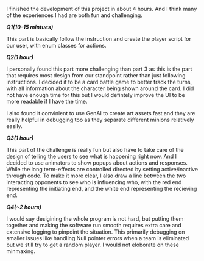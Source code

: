 I finished the development of this project in about 4 hours. And I think many of the experiences I had are both fun and challenging.

***Q1(10-15 mintues)***

This part is basically follow the instruction and create the player script for our user, with enum classes for actions.

***Q2(1 hour)***

I personally found this part more challenging than part 3 as this is the part that requires most design from our standpoint rather than just following instructions. I decided it to be a card battle game to better track the turns, with all information about the character being shown around the card. I did not have enough time for this but I would defintely improve the UI to be more readable if I have the time.

I also found it convinient to use GenAI to create art assets fast and they are really helpful in debugging too as they separate different minions relatively easily.

***Q3(1 hour)***

This part of the challenge is really fun but also have to take care of the design of telling the users to see what is happening right now. And I decided to use animators to show popups about actions and responses. While the long term-effects are controlled directed by setting active/inactive through code. To make it more clear, I also draw a line between the two interacting opponents to see who is influencing who, with the red end representing the initiating end, and the white end representing the recieving end.

***Q4(~2 hours)***

I would say desigining the whole program is not hard, but putting them together and making the software run smooth requires extra care and extensive logging to pinpoint the situation. This primarily debugging on smaller issues like handling Null pointer errors when a team is eliminated but we still try to get a random player. I would not eloborate on these minmaxing.
